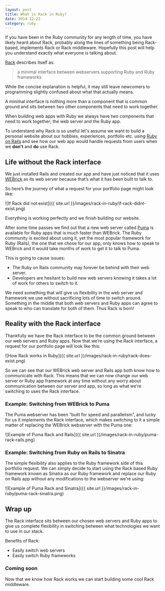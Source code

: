 ```yaml
---
layout: post
title: What is Rack in Ruby?
date: 2014-12-22
category: ruby
---
```


If you have been in the Ruby community for any length of time, you have likely heard about Rack, probably along the lines of something being Rack-based, implements Rack or Rack middleware. Hopefully this post will help you understand exactly what everyone is talking about.

<!--more-->

[Rack](http://rack.github.io/) describes itself as:

> a minimal interface between webservers supporting Ruby and Ruby frameworks

While the concise explanation is helpful, it may still leave newcomers to programming slightly confused about what that actually means.

A minimal interface is nothing more than a component that is common ground and sits between two other components that need to work together.

When building web apps with Ruby we always have two components that need to work together; the web server and the Ruby app.  

To understand why Rack is so useful let's assume we want to build a personal website about our hobbies, experiences, portfolio etc. using [Ruby on Rails](http://rubyonrails.org/) and see how our web app would handle requests from users when we **don't** and **do** use Rack. 

## Life without the Rack interface

We just installed Rails and created our app and have just noticed that it uses [WEBrick](http://www.ruby-doc.org/stdlib-2.0/libdoc/webrick/rdoc/WEBrick.html) as its web server because that’s what it has been built to talk to. 

So here’s the journey of what a request for your portfolio page might look like:

![If Rack did not exist]({{ site.url }}/images/rack-in-ruby/if-rack-didnt-exist.png)

Everything is working perfectly and we finish building our website.

After some time passes we find out that a new web server called [Puma](http://puma.io) is available for Ruby apps that is much faster than WEBrick.  The Ruby community is excited about using it, yet the most popular framework for Ruby (Rails), the one that we chose for our app, only knows how to speak to WEBrick and it would take months of work to get it to talk to Puma. 

This is going to cause issues:

* The Ruby on Rails community may forever be behind with their web server.
* Developers are hesitant to build new web servers knowing it takes a lot of work for others to switch to it.

We need something that will give us flexibility in the web server and framework we use without sacrificing lots of time to switch around.  Something in the middle that both web servers and Ruby apps can agree to speak to who can translate for both of them.  Thus Rack is born!

## Reality with the Rack interface

Thankfully we have the Rack interface to be the common ground between our web servers and Ruby apps.  Now that we’re using the Rack interface, a request for our portfolio page will look like this:

![How Rack works in Ruby]({{ site.url }}/images/rack-in-ruby/rack-does-exist.png)

So we can see that our WEBrick web server and Rails app both know how to communicate with Rack.  This means that we can now change our web server or Ruby app framework at any time without any worry about communication between our server and app, so long as what we’re switching to uses the Rack interface.

### Example: Switching from WEBrick to Puma

The Puma webserver has been “built for speed and parallelism”, and lucky for us it implements the Rack interface, which makes switching to it a simple matter of replacing the WEBrick webserver with the Puma one:

![Example of Puma Rack and Rails]({{ site.url }}/images/rack-in-ruby/puma-rack-rails.png)

### Example: Switching from Ruby on Rails to Sinatra

The simple flexibility also applies to the Ruby framework side of this portfolio request.  We can simply decide to start using the Rack based Ruby framework known as Sinatra as our Ruby framework and replace our Ruby on Rails app without any modifications to the webserver we’re using: 

![Example of Puma Rack and Sinatra]({{ site.url }}/images/rack-in-ruby/puma-rack-sinatra.png)

## Wrap up

The Rack interface sits between our chosen web servers and Ruby apps to give us complete flexibility in switching between what technologies we want to use in our stack.

Benefits of Rack:

* Easily switch web servers 
* Easily switch Ruby frameworks 

### Coming soon

Now that we know how Rack works we can start building some cool Rack middleware. 

